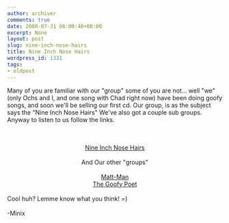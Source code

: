 ```yaml
---
author: archiver
comments: true
date: 2000-07-31 06:00:40+00:00
excerpt: None
layout: post
slug: nine-inch-nose-hairs
title: Nine Inch Nose Hairs
wordpress_id: 1331
tags:
- oldpost
---
```


Many of you are familiar with our "group"  some of you are not... well "we" (only Ochs and I, and one song with Chad right now) have been doing goofy songs, and soon we'll be selling our first cd.  Our group, is as the subject says the "Nine Inch Nose Hairs" We've also got a couple sub groups.  Anyway to listen to us follow the links.<br /><br /><br /><center><a href="http://www.mp3.com/ninh/">Nine Inch Nose Hairs</a><br /><br />And Our other "groups"<br /><br /><a href="http://www.mp3.com/matttheman">Matt-Man<br /><a href="http://www.mp3.com/thegoofypoet">The Goofy Poet</a><br /></center><br />Cool huh?  Lemme know what you think! =)<br /><br />-Minix